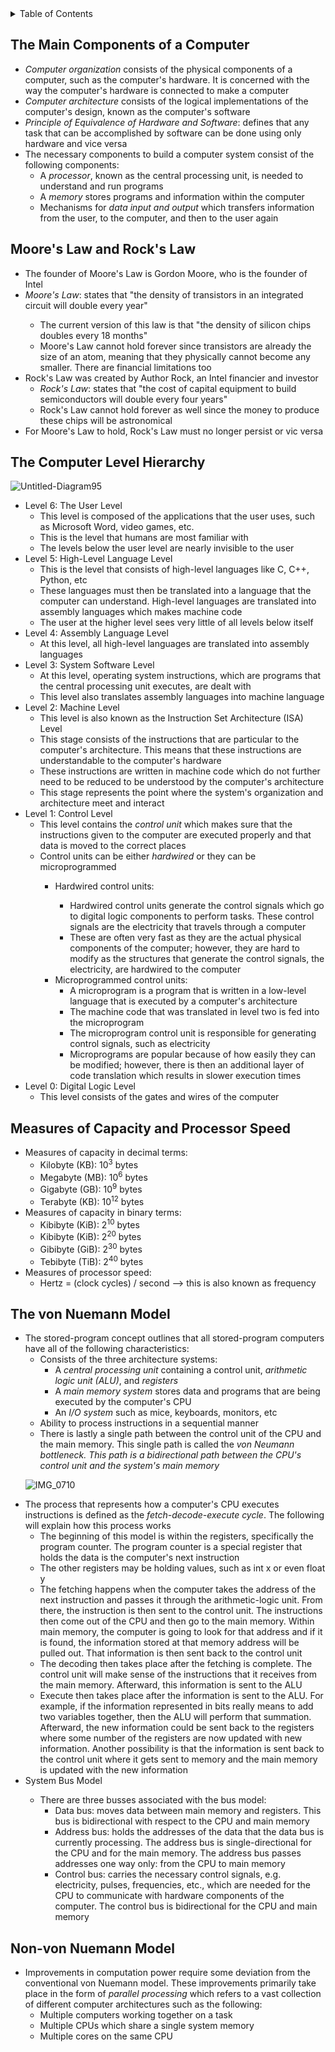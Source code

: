 <details>
<summary>Table of Contents</summary>
<ol>
  <li>
    <a href='#the-main-components-of-a-computer'>The Main Components of a Computer</a>
  </li>
  <li>
    <a href='#moores-law-and-rocks-law'>Moore's Law and Rock's Law</a>
  </li>
  <li>
    <a href='#the-computer-level-hierarchy'>The Computer Level Hierarchy</a>
  </li>
  <li>
    <a href='#measures-of-capacity-and-processor-speed'>Measures of Capacity and Processor Speed</a>
  </li>
  <li>
    <a href='#the-von-nuemann-model'>The von Nuemman Model</a>
  </li>  
  <li>
    <a href='#non-von-nuemann-model'>Non-von Nuemann Model</a>
  </li>
</ol>
</details>


## The Main Components of a Computer
<ul>
  <li>
    <a><em>Computer organization</em> consists of the physical components of a computer, such as the computer's hardware. It is concerned with the way the computer's hardware is connected to make a computer</a>
  </li>
  <li>
    <a><em>Computer architecture</em> consists of the logical implementations of the computer's design, known as the computer's software</a>
  </li>
  <li>
    <a><em>Principle of Equivalence of Hardware and Software</em>: defines that any task that can be accomplished by software can be done using only hardware and vice versa</a>
  </li>
  <li>
    <a>The necessary components to build a computer system consist of the following components:</a>
    <ul>
      <li>
        <a>A <em>processor</em>, known as the central processing unit, is needed to understand and run programs</a>
      </li>
      <li>
        <a>A <em>memory</em> stores programs and information within the computer</a>
      </li>
      <li>
        <a>Mechanisms for <em>data input and output</em> which transfers information from the user, to the computer, and then to the user again</a>
      </li>
    </ul>
  </li>      
</ul>


## Moore's Law and Rock's Law
<ul>
  <li>
    <a>The founder of Moore's Law is Gordon Moore, who is the founder of Intel</a>
  </li>
  <li>
    <a><em>Moore's Law</em></a>: states that "the density of transistors in an integrated circuit will double every year"</a>
  </li>
  <ul>
    <li>
        <a>The current version of this law is that "the density of silicon chips doubles every 18 months"</a>
    </li>  
    <li>
        <a>Moore's Law cannot hold forever since transistors are already the size of an atom, meaning that they physically cannot become any smaller. There are financial limitations too</a>
    </li>  
  </ul>  
  <li>
    <a>Rock's Law was created by Author Rock, an Intel financier and investor</a>
    <ul>  
      <li>
        <a><em>Rock's Law</em>: states that "the cost of capital equipment to build semiconductors will double every four years"</a>
      </li>
      <li>
        <a>Rock's Law cannot hold forever as well since the money to produce these chips will be astronomical</a>
      </li>
    </ul>  
  </li>
  <li>
    <a>For Moore's Law to hold, Rock's Law must no longer persist or vic versa</a>
  </li>  
</ul>  


## The Computer Level Hierarchy
![Untitled-Diagram95](https://github.com/Programming-Notes-all-languages/Computer-Organization/assets/154717520/72e6eade-2bbe-4098-85b7-21dd9e3b5279)
<ul>
  <li>
    <a>Level 6: The User Level</a>
    <ul>
      <li>
        <a>This level is composed of the applications that the user uses, such as Microsoft Word, video games, etc.</a>
      <li>
        <a>This is the level that humans are most familiar with</a>
      </li>
      <li>
        <a>The levels below the user level are nearly invisible to the user</a>  
      </li>
    </ul>    
  </li>
  <li>
    <a>Level 5: High-Level Language Level</a>
    <ul>
      <li>
        <a>This is the level that consists of high-level languages like C, C++, Python, etc</a>
      </li>
      <li>
        <a>These languages must then be translated into a language that the computer can understand. High-level languages are translated into assembly languages which makes machine code</a>
      </li>
      <li>
        <a>The user at the higher level sees very little of all levels below itself</a>
      </li>    
    </ul>
  </li>
  <li>
    <a>Level 4: Assembly Language Level</a>
    <ul>
      <li>
        <a>At this level, all high-level languages are translated into assembly languages</a>
      </li>
    </ul>
  </li>
  <li>
    <a>Level 3: System Software Level</a>
    <ul>
      <li>
        <a>At this level, operating system instructions, which are programs that the central processing unit executes, are dealt with</a>
      </li>
      <li>
        <a>This level also translates assembly languages into machine language</a>
      </li>
    </ul>
  </li>
  <li>
    <a>Level 2: Machine Level</a>
    <ul>
      <li>
        <a>This level is also known as the Instruction Set Architecture (ISA) Level</a>
      </li>
      <li>
        <a>This stage consists of the instructions that are particular to the computer's architecture. This means that these instructions are understandable to the computer's hardware</a>
      </li>
      <li>
        <a>These instructions are written in machine code which do not further need to be reduced to be understood by the computer's architecture</a>
      </li>  
      <li>
        <a>This stage represents the point where the system's organization and architecture meet and interact</a>
      </li>    
    </ul>
  </li>  
  <li>
    <a>Level 1: Control Level</a>
    <ul>
      <li>
        <a>This level contains the <em>control unit</em> which makes sure that the instructions given to the computer are executed properly and that data is moved to the correct places</a>
      <li>
        <a>Control units can be either <em>hardwired</em> or they can be microprogrammed</em></a>
      </li>
      <ul>
        <li>
          <a>Hardwired control units:</a>
        </li>  
        <ul>
          <li>
            <a>Hardwired control units generate the control signals which go to digital logic components to perform tasks. These control signals are the electricity that travels through a computer</a>
          </li>
          <li>
            <a>These are often very fast as they are the actual physical components of the computer; however, they are hard to modify as the structures that generate the control signals, the electricity, are hardwired to the computer</a>
          </li>
        </ul>
        <li>
          <a>Microprogrammed control units:</a>
          <ul>
            <li>
              <a>A microprogram is a program that is written in a low-level language that is executed by a computer's architecture</a>
            </li>
            <li>
              <a>The machine code that was translated in level two is fed into the microprogram</a>
            </li>
            <li>
              <a>The microprogram control unit is responsible for generating control signals, such as electricity</a>
            </li>  
            <li>
              <a>Microprograms are popular because of how easily they can be modified; however, there is then an additional layer of code translation which results in slower execution times</a>
            </li>    
          </ul>
        </li>      
      </ul>
    </ul>  
  </li>
  <li>
    <a>Level 0: Digital Logic Level</a>
    <ul>
      <li>
        <a>This level consists of the gates and wires of the computer</a>
      </li>
    </ul>
  </li>                          
</ul>  


## Measures of Capacity and Processor Speed
<ul>
  <li>
    <a>Measures of capacity in decimal terms:</a>
    <ul>
      <li>
        <a>Kilobyte (KB): 10<sup>3</sup> bytes</a>
      </li>
      <li>
        <a>Megabyte (MB): 10<sup>6</sup> bytes<a>
      </li>
      <li>
        <a>Gigabyte (GB): 10<sup>9</sup> bytes</a>
      </li>  
      <li>
        <a>Terabyte (KB): 10<sup>12</sup> bytes</a>
      </li>
    </ul>
  </li>
  <li>
    <a>Measures of capacity in binary terms:</a>
    <ul>
      <li>
        <a>Kibibyte (KiB): 2<sup>10</sup> bytes</a>
      </li>
      <li>
        <a>Kibibyte (KiB): 2<sup>20</sup> bytes</a>
      </li>
      <li>
        <a>Gibibyte (GiB): 2<sup>30</sup> bytes</a>
      </li>
      <li>
        <a>Tebibyte (TiB): 2<sup>40</sup> bytes</a>
      </li>
    </ul>
  </li>
  <li>
    <a>Measures of processor speed:</a>
    <ul>
      <li>
        <a>Hertz = (clock cycles) / second --> this is also known as frequency</a>
      </li>
    </ul>
  </li>      
</ul>  


## The von Nuemann Model
<ul>
  <li>
    <a>The stored-program concept outlines that all stored-program computers have all of the following characteristics:</a>
    <ul>
      <li>
        <a>Consists of the three architecture systems:</a>
        <ul>
          <li>
            <a>A <em>central processing unit</em> containing a control unit, <em>arithmetic logic unit (ALU)</em>, and <em>registers</em></a>
          </li>
          <li>
            <a>A <em>main memory system</em> stores data and programs that are being executed by the computer's CPU</a>
          </li>
          <li>
            <a>An <em>I/O system</em> such as mice, keyboards, monitors, etc</a>  
          </li>  
        </ul>    
      </li>
      <li>
        <a>Ability to process instructions in a sequential manner</a>
      </li>
      <li>
        <a>There is lastly a single path between the control unit of the CPU and the main memory. This single path is called the <em>von Neumann bottleneck. This path is a bidirectional path between the CPU's control unit and the system's main memory</em></a>
      </li>    
    </ul>
  </li>
   
![IMG_0710](https://github.com/Programming-Notes-all-languages/Computer-Organization/assets/154717520/b78893b2-73c5-4cf0-8756-41598f54318e)
  <li>
    <a>The process that represents how a computer's CPU executes instructions is defined as the <em>fetch-decode-execute cycle</em>. The following will explain how this process works</a>
    <ul>
      <li>
        <a>The beginning of this model is within the registers, specifically the program counter. The program counter is a special register that holds the data is the computer's next instruction</a>
      </li>
      <li>
        <a>The other registers may be holding values, such as int x or even float y</a>
      </li>
      <li>
        <a>The fetching happens when the computer takes the address of the next instruction and passes it through the arithmetic-logic unit. From there, the instruction is then sent to the control unit. The instructions then come out of the CPU and then go to the main memory. Within main memory, the computer is going to look for that address and if it is found, the information stored at that memory address will be pulled out. That information is then sent back to the control unit</a>
      </li>    
      <li>
        <a>The decoding then takes place after the fetching is complete. The control unit will make sense of the instructions that it receives from the main memory. Afterward, this information is sent to the ALU</a>
      </li>
      <li>
        <a>Execute then takes place after the information is sent to the ALU. For example, if the information represented in bits really means to add two variables together, then the ALU will perform that summation. Afterward, the new information could be sent back to the registers where some number of the registers are now updated with new information. Another possibility is that the information is sent back to the control unit where it gets sent to memory and the main memory is updated with the new information</a>
      </li>  
    </ul>  
  </li>  
  <li>
    <a>System Bus Model</a>
  </li>
  <ul>
    <li>
      <a>There are three busses associated with the bus model:</a>
      <ul>
        <li>
          <a>Data bus: moves data between main memory and registers. This bus is bidirectional with respect to the CPU and main memory</a>
        </li>
        <li>
          <a>Address bus: holds the addresses of the data that the data bus is currently processing. The address bus is single-directional for the CPU and for the main memory. The address bus passes addresses one way only: from the CPU to main memory</a>
        </li>
        <li>
          <a>Control bus: carries the necessary control signals, e.g. electricity, pulses, frequencies, etc., which are needed for the CPU to communicate with hardware components of the computer. The control bus is bidirectional for the CPU and main memory</a>
        </li>    
      </ul>    
    </li>
  </ul>      
</ul>    


## Non-von Nuemann Model
<ul>
  <li>
    <a>Improvements in computation power require some deviation from the conventional von Nuemann model. These improvements primarily take place in the form of <em>parallel processing</em> which refers to a vast collection of different computer architectures such as the following:</a>
    <ul>
      <li>
        <a>Multiple computers working together on a task</a>
      </li>
      <li>
        <a>Multiple CPUs which share a single system memory</a>
      </li>
      <li>
        <a>Multiple cores on the same CPU</a>
      </li>
    </ul>        
  </li>
</ul>    
